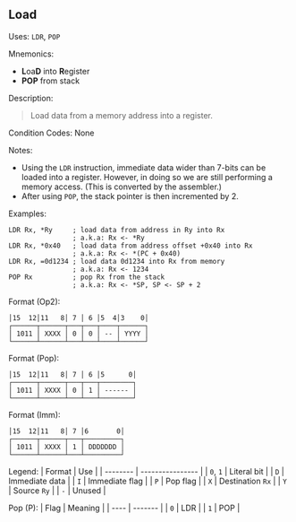 ## Load

Uses:
`LDR`, `POP`

Mnemonics:
- **L**oa**D** into **R**egister
- **POP** from stack

Description:
> Load data from a memory address into a register.

Condition Codes: None

Notes:
- Using the `LDR` instruction, immediate data wider than 7-bits can be loaded
  into a register. However, in doing so we are still performing a memory access.
  (This is converted by the assembler.)
- After using `POP`, the stack pointer is then incremented by 2.

Examples:
```assembly
LDR Rx, *Ry     ; load data from address in Ry into Rx
                ; a.k.a: Rx <- *Ry
LDR Rx, *0x40   ; load data from address offset +0x40 into Rx
                ; a.k.a: Rx <- *(PC + 0x40)
LDR Rx, =0d1234 ; load data 0d1234 into Rx from memory
                ; a.k.a: Rx <- 1234
POP Rx          ; pop Rx from the stack
                ; a.k.a: Rx <- *SP, SP <- SP + 2
```

Format (Op2):
```
│15  12│11   8│ 7 │ 6 │5  4│3    0│
┌──────┬──────┬───┬───┬────┬──────┐
│ 1011 │ XXXX │ 0 │ 0 │ -- │ YYYY │
└──────┴──────┴───┴───┴────┴──────┘
```

Format (Pop):
```
│15  12│11   8│ 7 │ 6 │5      0│
┌──────┬──────┬───┬───┬────────┐
│ 1011 │ XXXX │ 0 │ 1 │ ------ │
└──────┴──────┴───┴───┴────────┘
```

Format (Imm):
```
│15  12│11   8│ 7 │6       0│
┌──────┬──────┬───┬─────────┐
│ 1011 │ XXXX │ 1 │ DDDDDDD │
└──────┴──────┴───┴─────────┘
```

Legend:
| Format   | Use              |
| -------- | ---------------- |
| `0`, `1` | Literal bit      |
| `D`      | Immediate data   |
| `I`      | Immediate flag   |
| `P`      | Pop flag         |
| `X`      | Destination `Rx` |
| `Y`      | Source `Ry`      |
| `-`      | Unused           |

Pop (P):
| Flag | Meaning |
| ---- | ------- |
| `0`  | LDR     |
| `1`  | POP     |
